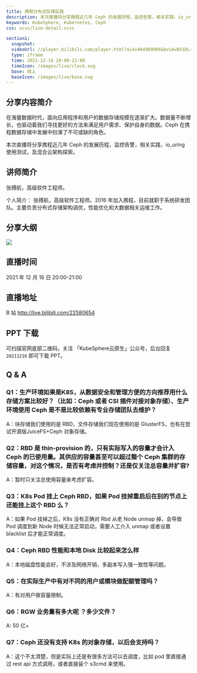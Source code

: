 ```yaml
---
title: 携程分布式存储实践
description: 本次直播将分享携程近几年 Ceph 的发展历程，监控告警，相关实践，io_uring 使用测试，及混合云架构探索。
keywords: KubeSphere, Kubernetes, Ceph
css: scss/live-detail.scss

section1:
  snapshot: 
  videoUrl: //player.bilibili.com/player.html?aid=464989966&bvid=BV1DL411j7wV&cid=462915303&page=1&high_quality=1
  type: iframe
  time: 2021-12-16 20:00-21:00
  timeIcon: /images/live/clock.svg
  base: 线上
  baseIcon: /images/live/base.svg
---
```

## 分享内容简介

在海量数据时代，面向应用程序和用户的数据存储规模在逐渐扩大。数据量不断增长，也驱动着我们寻找更好的方法来满足用户需求、保护自身的数据。Ceph 在携程数据存储中发展中扮演了不可或缺的角色。

本次直播将分享携程近几年 Ceph 的发展历程，监控告警，相关实践，io_uring 使用测试，及混合云架构探索。

## 讲师简介

张搏航，高级软件工程师。

个人简介：
张搏航，高级软件工程师。2016 年加入携程，目前就职于系统研发团队。主要负责分布式存储架构调优，性能优化和大数据相关运维工作。


## 分享大纲

![](https://pek3b.qingstor.com/kubesphere-community/images/ceph1216-live.png)

## 直播时间

2021 年 12 月 16 日 20:00-21:00

## 直播地址

B 站  http://live.bilibili.com/22580654

## PPT 下载

可扫描官网底部二维码，关注 「KubeSphere云原生」公众号，后台回复 `20211216` 即可下载 PPT。

## Q & A

### Q1：生产环境如果是K8S，从数据安全和管理方便的方向推荐用什么存储方案比较好？（比如：Ceph 或者 CSI 插件对接对象存储）、生产环境使用 Ceph 是不是比较依赖有专业存储团队去维护？

A：块存储我们使用的是 RBD，文件存储我们现在使用的是 GlusterFS，也有在尝试开源版JuiceFS+Ceph 对象存储。

### Q2：RBD 是 thin-provision 的，只有实际写入的容量才会计入 Ceph 的已使用量。其供应的容量甚至可以超过整个 Ceph 集群的存储容量，对这个情况，是否有考虑并控制？还是仅关注总容量并扩容?

A：暂时只关注总使用容量来考虑扩容。

### Q3：K8s Pod 挂上 Ceph RBD，如果 Pod 挂掉重启后在别的节点上还能挂上这个 RBD 么？

A：如果 Pod 挂掉之后，K8s 没有正确对 Rbd 从老 Node unmap 掉，会导致 Pod 调度到新 Node 时候无法正常启动，需要人工介入 unmap 或者设置 blacklist 后才能正常调度。

### Q4：Ceph RBD 性能和本地 Disk 比较起来怎么样

A：本地磁盘性能会好，不涉及网络开销，多副本写入强一致性等问题。

### Q5：在实际生产中有对不同的用户或模块做配额管理吗？

A：有对用户做容量限制。

### Q6：RGW 业务量有多大呢 ？多少文件？

A: 50 亿+
 
### Q7：Ceph 还没有支持 K8s 的对象存储，以后会支持吗？

A：这个不太清楚，但是实际上还是有很多方法可以去调度，比如 pod 里直接通过 rest api 方式调用，或者直接装个 s3cmd 来使用。